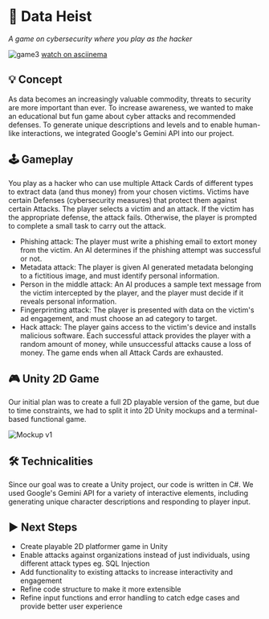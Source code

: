 # 🥷 Data Heist
*A game on cybersecurity where you play as the hacker*

![game3](https://github.com/user-attachments/assets/209a45c5-ceed-44ff-9b5f-7613bbc5f097)
[watch on asciinema](https://asciinema.org/a/0Fiwq2O2YknyI3gy4DrDBb5pP)

## 💡 Concept

As data becomes an increasingly valuable commodity, threats to security are more important than ever. To increase awareness, we wanted to make an educational but fun game about cyber attacks and recommended defenses.
To generate unique descriptions and levels and to enable human-like interactions, we integrated Google's Gemini API into our project.

## 🕹️ Gameplay

You play as a hacker who can use multiple Attack Cards of different types to extract data (and thus money) from your chosen victims. Victims have certain Defenses (cybersecurity measures) that protect them against certain Attacks.
The player selects a victim and an attack. If the victim has the appropriate defense, the attack fails. Otherwise, the player is prompted to complete a small task to carry out the attack.
- Phishing attack: The player must write a phishing email to extort money from the victim. An AI determines if the phishing attempt was successful or not.
- Metadata attack: The player is given AI generated metadata belonging to a fictitious image, and must identify personal information.
- Person in the middle attack: An AI produces a sample text message from the victim intercepted by the player, and the player must decide if it reveals personal information.
- Fingerprinting attack: The player is presented with data on the victim's ad engagement, and must choose an ad category to target.
- Hack attack: The player gains access to the victim's device and installs malicious software.
Each successful attack provides the player with a random amount of money, while unsuccessful attacks cause a loss of money.
The game ends when all Attack Cards are exhausted.

## 🎮 Unity 2D Game

Our initial plan was to create a full 2D playable version of the game, but due to time constraints, we had to split it into 2D Unity mockups and a terminal-based functional game.

![Mockup v1](https://github.com/user-attachments/assets/dc8cff32-7cbf-472b-a156-6d379c01036d)

## 🛠️ Technicalities

Since our goal was to create a Unity project, our code is written in C#. We used Google's Gemini API for a variety of interactive elements, including generating unique character descriptions and responding to player input.

## ▶️ Next Steps

- Create playable 2D platformer game in Unity
- Enable attacks against organizations instead of just individuals, using different attack types eg. SQL Injection
- Add functionality to existing attacks to increase interactivity and engagement
- Refine code structure to make it more extensible
- Refine input functions and error handling to catch edge cases and provide better user experience
